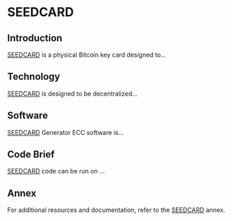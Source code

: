 # SEEDCARD

## Introduction
[SEEDCARD](https://seedcard.github.io/website/index.html) is a physical Bitcoin key card designed to...

## Technology
[SEEDCARD](https://seedcard.github.io/website/technology.html) is designed to be decentralized...

## Software
[SEEDCARD](https://seedcard.github.io/website/software.html) Generator ECC software is...

## Code Brief
[SEEDCARD](https://seedcard.github.io/website/code-brief.html) code can be run on ...

## Annex
For additional resources and documentation, refer to the [SEEDCARD](https://seedcard.github.io/website/annex.html) annex.
